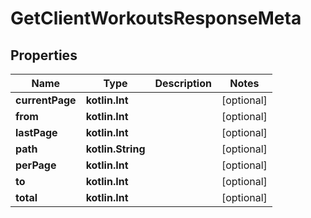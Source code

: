 
# GetClientWorkoutsResponseMeta

## Properties
Name | Type | Description | Notes
------------ | ------------- | ------------- | -------------
**currentPage** | **kotlin.Int** |  |  [optional]
**from** | **kotlin.Int** |  |  [optional]
**lastPage** | **kotlin.Int** |  |  [optional]
**path** | **kotlin.String** |  |  [optional]
**perPage** | **kotlin.Int** |  |  [optional]
**to** | **kotlin.Int** |  |  [optional]
**total** | **kotlin.Int** |  |  [optional]



